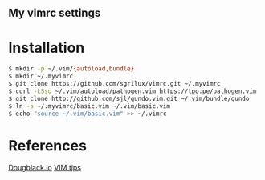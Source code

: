 My vimrc settings
-----------------

# Installation

```bash
$ mkdir -p ~/.vim/{autoload,bundle}
$ mkdir ~/.myvimrc
$ git clone https://github.com/sgrilux/vimrc.git ~/.myvimrc
$ curl -LSso ~/.vim/autoload/pathogen.vim https://tpo.pe/pathogen.vim
$ git clone http://github.com/sjl/gundo.vim.git ~/.vim/bundle/gundo
$ ln -s ~/.myvimrc/basic.vim ~/.vim/basic.vim
$ echo "source ~/.vim/basic.vim" >> ~/.vimrc
```

# References
[Dougblack.io](https://dougblack.io/words/a-good-vimrc.html)
[VIM tips](http://vim.wikia.com/wiki/Vim_Tips_Wiki)

